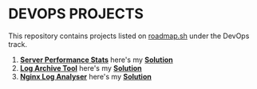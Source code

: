 # DEVOPS PROJECTS
This repository contains projects listed on [roadmap.sh](https://roadmap.sh/) under the DevOps track.

1. [**Server Performance Stats**](https://roadmap.sh/projects/server-stats) here's my [**Solution**](server-performance-stats)
2. [**Log Archive Tool**](https://roadmap.sh/projects/log-archive-tool) here's my [**Solution**](log-archive-tool)
3. [**Nginx Log Analyser**](https://roadmap.sh/projects/nginx-log-analyser) here's my [**Solution**](nginx-log-analyser)